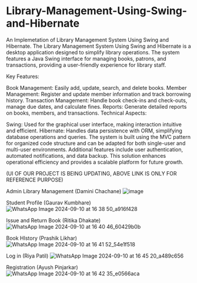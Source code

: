 # Library-Management-Using-Swing-and-Hibernate
 An Implemetation of Library Management System Using Swing and Hibernate.
The Library Management System Using Swing and Hibernate is a desktop application designed to simplify library operations. The system features a Java Swing interface for managing books, patrons, and transactions, providing a user-friendly experience for library staff.

Key Features:

Book Management: Easily add, update, search, and delete books.
Member Management: Register and update member information and track borrowing history.
Transaction Management: Handle book check-ins and check-outs, manage due dates, and calculate fines.
Reports: Generate detailed reports on books, members, and transactions.
Technical Aspects:

Swing: Used for the graphical user interface, making interaction intuitive and efficient.
Hibernate: Handles data persistence with ORM, simplifying database operations and queries.
The system is built using the MVC pattern for organized code structure and can be adapted for both single-user and multi-user environments. Additional features include user authentication, automated notifications, and data backup. This solution enhances operational efficiency and provides a scalable platform for future growth.

(UI OF OUR PROJECT IS BEING UPDATING, ABOVE LINK IS ONLY FOR REFERENCE PURPOSE)

Admin Library Management (Damini Chachane) 
![image](https://github.com/user-attachments/assets/a29bca46-17fd-4029-9941-e934d536232a)

Student Profile (Gaurav Kumbhare)
![WhatsApp Image 2024-09-10 at 16 38 50_a916f428](https://github.com/user-attachments/assets/3b3e40fd-7145-45b3-bed8-e4dad37f75ce)

Issue and Return Book (Ritika Dhakate)
![WhatsApp Image 2024-09-10 at 16 40 46_60429b0b](https://github.com/user-attachments/assets/aeac7904-fae0-433f-b7d0-bfea1ad9b377)

Book HIstory (Prashik Likhar)
![WhatsApp Image 2024-09-10 at 16 41 52_54e1f518](https://github.com/user-attachments/assets/2d070b67-be5c-4a42-960f-1d0e01d19f9b)

Log in (Riya Patil)
![WhatsApp Image 2024-09-10 at 16 45 20_a489c656](https://github.com/user-attachments/assets/70cae705-b51d-432d-a516-f54852a87784)

Registration (Ayush Pinjarkar)
![WhatsApp Image 2024-09-10 at 16 42 35_e0566aca](https://github.com/user-attachments/assets/5054d379-6ab4-4d89-9096-bece152f0f59)
